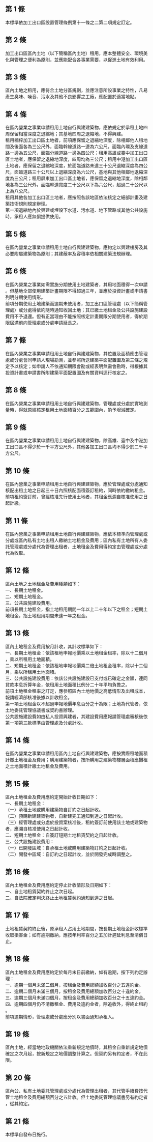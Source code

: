 第 1 條
-------
本標準依加工出口區設置管理條例第十一條之二第二項規定訂定。

第 2 條
-------
加工出口區區內土地（以下簡稱區內土地）租用，應本整體安全、環境美  
化與管理之便利為原則，並應能配合各事業需要，以促進土地有效利用。

第 3 條
-------
區內土地之租用，應符合土地分區規劃，並應注意所設事業之特性，凡易  
產生臭味、噪音、污水及其他不良影響之工廠，應配置於適當地點。

第 4 條
-------
在區內營業之事業申請租用土地自行興建建築物，應依規定於承租土地四  
周保留相當深度之退縮地；其基地四周之退縮地，不得興建。  
租用楠梓加工出口區土地者，前項應保留之退縮地深度，除相鄰他人租地  
間及後面各為三公尺外，面臨幹線道路一邊為六公尺，面臨內環及支線道  
路一邊為五公尺，面臨分線道路一邊為四公尺；租用高雄或臺中加工出口  
區土地者，應保留之退縮地深度，四周均為三公尺；租用中港加工出口區  
土地者，應保留之退縮地深度，於面臨道路未達三十公尺退縮深度為四公  
尺，面臨道路三十公尺以上退縮深度為六公尺，基地與其他相鄰地退縮深  
度為三公尺；租用屏東加工出口區土地者，應保留之退縮地深度，除相鄰  
地各為三公尺外，面臨幹道寬度二十公尺以下為六公尺，超過二十公尺以  
上為八公尺。   
租用其他各加工出口區土地者，應按照各該地區依法核定之細部計畫及建  
築技術規則規定辦理。  
第一項退縮地內於興建或埋設下水道、污水道、地下管路或其他公共設施  
時，承租人應無償提供使用。

第 5 條
-------
在區內營業之事業申請租用土地自行興建建築物，應約定以興建樓房及其  
必要附屬建築物為原則；其建蔽率及容積率依相關建築法規辦理。

第 6 條
-------
在區內營業之事業如需實施分期使用土地建築者，其用地面積得一次申請  
。但基地全部使用建築計畫期限不得超過三年，並應於投資計畫或申請書  
列明分期使用情形。  
前項分期使用土地建築而逾期未使用者，加工出口區管理處（以下簡稱管  
理處）或分處得依約隨時通知收回土地；其已繳土地租金及公共設施建設  
費用不予退還。但有正當理由不能按照核定計畫期限分期使用者，得於期  
限屆滿前向管理處或分處申請延長之。

第 7 條
-------
在區內營業之事業申請租用土地自行興建建築物，其位置及面積應由管理  
處或分處會同申請人現場勘測，並參照所送建築平面配置圖及第三條之規  
定予以核定；如申請人不依通知期限會勘或經表明無需會勘時，得根據其  
投資計畫或申請書所附建築平面配置圖及有關資料逕行核定之。

第 8 條
-------
在區內營業之事業申請租用土地自行興建建築物，管理處或分處於實地測  
量時，得就原經核定租用土地面積百分之五範圍內，酌予增減確定。

第 9 條
-------
在區內營業之事業申請租用土地自行興建建築物，除高雄、臺中及中港加  
工出口區不得少於一千平方公尺外，其他各加工出口區均不得少於二千平  
方公尺。

第 10 條
--------
在區內營業之事業申請租用土地自行興建建築物，應於管理處或分處通知  
核配出租土地之日起三十日內照核配面積簽訂租約，同時依約繳納租金。  
前項租約簽訂前，曾經核准先行使用土地者，其租金應溯自核准使用之日  
起計繳。

第 11 條
--------
在區內營業之事業申請租用土地自行興建建築物，應依本標準向管理處或  
分處或區內私有土地出租人繳納土地租金及費用；區內私有土地所有人委  
託管理處或分處代為管理出租者，土地租金及費用得約定由管理處或分處  
代為收取。

第 12 條
--------
區內土地之土地租金及費用種類如下：  
一、長期土地租金。  
二、短期土地租金。  
三、公共設施建設費用。  
前項長期土地租金，指土地租用期間一年以上二十年以下之租金；短期土  
地租金，指土地租用期間未達一年之租金。

第 13 條
--------
區內土地租金及費用按月計收，其計收標準如下：  
一、長期土地租金：依該租地申報地價乘以土地租金租率，除以十二個月  
    ，乘以所租用土地面積。  
二、短期土地租金：依該租地申報地價乘二倍土地租金租率，除以十二個  
    月，乘以所租用土地面積。  
三、公共設施建設費用：依該公共設施建設已支付或已確定之金額，連同  
    貸款本息折算年金，依租用土地面積比例分二十年平均負擔之。  
前項土地租金租率之訂定，應參照區內土地地價之高低情形及出租成本，  
報請經濟部核准後據以計收租金。  
第一項土地租金以不超過申報地價年息百分之十為限；土地為代管者，依  
土地委託管理協議書或契約書辦理。  
公共設施建設費如由私人投資興建者，其建設費用應報請管理處審核後依  
第一項第三款標準由管理處及分處計收。

第 14 條
--------
在區內營業之事業申請租用區內土地自行興建建築物，應按實際租地面積  
計繳土地租金及費用；購用建築物者，按所購用之建築物樓層面積應攤租  
之土地面積計繳土地租金及費用。

第 15 條
--------
區內土地租金及費用應約定開始計收日期如下：  
一、長期土地租金：  
（一）承租土地或購用建築物自訂約之日起計收。  
（二）預購新建建築物者，自新建完工通知到達之日起計收。  
（三）經管理處或分處於投資案核准後，租約簽訂前使用該土地或建築物  
      者，應溯自核准使用之日起計收。  
二、短期土地租金：自簽訂短期土地租賃契約之日起計收。  
三、公共設施建設費用：  
（一）已開發區域：自承租土地或購用建築物訂約之日起計收。  
（二）開發中區域：自訂約之日起計收，並於開發完成時調整之。

第 16 條
--------
區內土地租金及費用應約定停止計收情形及日期如下：  
一、自土地租賃契約終止之次日起。  
二、自法院確定判決終止土地租賃契約通知到達之日起。

第 17 條
--------
土地租賃契約終止後，原承租人占用土地期間，按長期土地租金計收標準  
收取損害金；如有逾期繳納，應按年利率百分之五加計遲延利息至清償日  
止。

第 18 條
--------
區內土地租金及費用應約定於每月末日前繳納，如有逾期，按下列約定辦  
理：  
一、逾期一個月未滿二個月，按租金及費用總額加收百分之五違約金。  
二、逾期二個月未滿三個月，按租金及費用總額加收百分之十違約金。  
三、逾期三個月未滿四個月，按租金及費用總額加收百分之十五違約金。  
四、逾期四個月仍不清繳租金、費用及違約金者，除追收外，得終止租約  
    。  
前項逾期情形，管理處或分處應分別以書面通知承租人。

第 19 條
--------
區內土地，經當地地政機關依法重新規定地價時，其租金自重新規定地價  
確定之次月起，按新規定之地價調整計算之。但契約另有約定者，不在此  
限。

第 20 條
--------
區內公、私有土地委託管理處或分處代為管理出租者，其代管手續費按代  
管土地租金及費用總額百分之五計收。但土地委託管理協議書另有約定者  
，從其約定。

第 21 條
--------
本標準自發布日施行。

